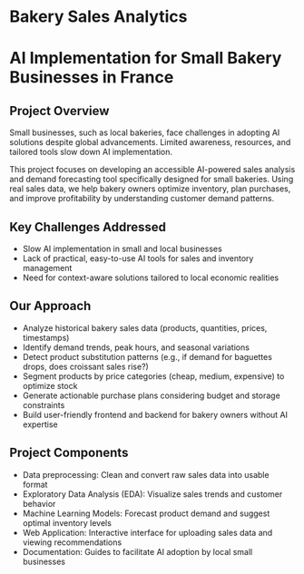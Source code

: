 # Bakery Sales Analytics

# AI Implementation for Small Bakery Businesses in France

## Project Overview

Small businesses, such as local bakeries, face challenges in adopting AI solutions despite global advancements. Limited awareness, resources, and tailored tools slow down AI implementation.

This project focuses on developing an accessible AI-powered sales analysis and demand forecasting tool specifically designed for small bakeries. Using real sales data, we help bakery owners optimize inventory, plan purchases, and improve profitability by understanding customer demand patterns.

## Key Challenges Addressed

- Slow AI implementation in small and local businesses  
- Lack of practical, easy-to-use AI tools for sales and inventory management  
- Need for context-aware solutions tailored to local economic realities  

## Our Approach

- Analyze historical bakery sales data (products, quantities, prices, timestamps)  
- Identify demand trends, peak hours, and seasonal variations  
- Detect product substitution patterns (e.g., if demand for baguettes drops, does croissant sales rise?)  
- Segment products by price categories (cheap, medium, expensive) to optimize stock  
- Generate actionable purchase plans considering budget and storage constraints  
- Build user-friendly frontend and backend for bakery owners without AI expertise

## Project Components

- Data preprocessing: Clean and convert raw sales data into usable format  
- Exploratory Data Analysis (EDA): Visualize sales trends and customer behavior  
- Machine Learning Models: Forecast product demand and suggest optimal inventory levels  
- Web Application: Interactive interface for uploading sales data and viewing recommendations  
- Documentation: Guides to facilitate AI adoption by local small businesses